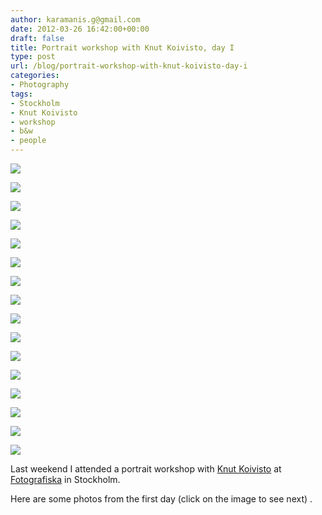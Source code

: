 ```yaml
---
author: karamanis.g@gmail.com
date: 2012-03-26 16:42:00+00:00
draft: false
title: Portrait workshop with Knut Koivisto, day I
type: post
url: /blog/portrait-workshop-with-knut-koivisto-day-i
categories:
- Photography
tags:
- Stockholm
- Knut Koivisto
- workshop
- b&w
- people
---
```




  
   ![](/images/2012-03-26-portrait-workshop-with-knut-koivisto-day-i/20120317-GKAR5016.JPG)

  

  
   ![](/images/2012-03-26-portrait-workshop-with-knut-koivisto-day-i/20120317-GKAR5018.JPG)

  

  
   ![](/images/2012-03-26-portrait-workshop-with-knut-koivisto-day-i/20120317-GKAR4998.JPG)

  

  
   ![](/images/2012-03-26-portrait-workshop-with-knut-koivisto-day-i/20120317-GKAR5020.JPG)

  

  
   ![](/images/2012-03-26-portrait-workshop-with-knut-koivisto-day-i/20120317-GKAR5024.JPG)

  

  
   ![](/images/2012-03-26-portrait-workshop-with-knut-koivisto-day-i/20120317-GKAR5066.JPG)

  

  
   ![](/images/2012-03-26-portrait-workshop-with-knut-koivisto-day-i/20120317-GKAR5067.JPG)

  

  
   ![](/images/2012-03-26-portrait-workshop-with-knut-koivisto-day-i/20120317-GKAR5072.JPG)

  

  
   ![](/images/2012-03-26-portrait-workshop-with-knut-koivisto-day-i/20120317-GKAR5076.JPG)

  

  
   ![](/images/2012-03-26-portrait-workshop-with-knut-koivisto-day-i/20120317-GKAR5080.JPG)

  

  
   ![](/images/2012-03-26-portrait-workshop-with-knut-koivisto-day-i/20120317-GKAR5079.JPG)

  

  
   ![](/images/2012-03-26-portrait-workshop-with-knut-koivisto-day-i/20120317-GKAR5086.JPG)

  

  
   ![](/images/2012-03-26-portrait-workshop-with-knut-koivisto-day-i/20120317-GKAR5091.JPG)

  

  
   ![](/images/2012-03-26-portrait-workshop-with-knut-koivisto-day-i/20120317-GKAR5096.JPG)

  

  
   ![](/images/2012-03-26-portrait-workshop-with-knut-koivisto-day-i/20120317-GKAR5105.JPG)

  

  
   ![](/images/2012-03-26-portrait-workshop-with-knut-koivisto-day-i/20120317-GKAR5108.JPG)

  



Last weekend I attended a portrait workshop with [Knut Koivisto](http://www.koivisto.se/) at [Fotografiska](http://fotografiska.eu/) in Stockholm.

Here are some photos from the first day (click on the image to see next) .
